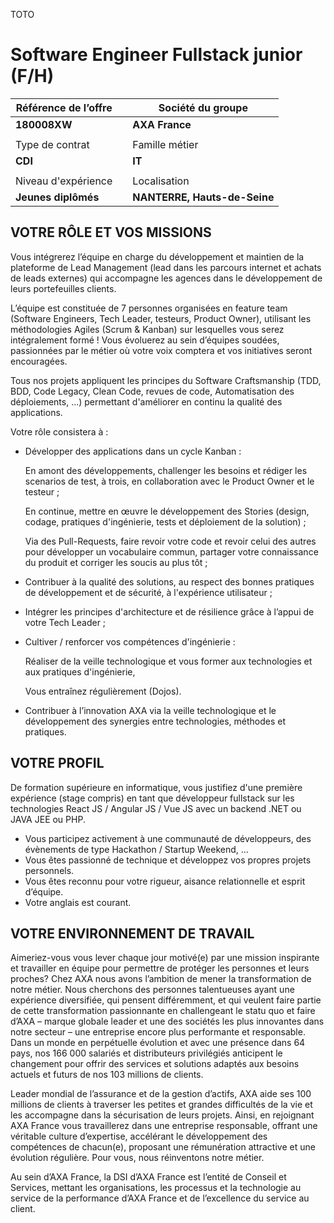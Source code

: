 TOTO

# Software Engineer Fullstack junior (F/H)

| Référence de l’offre |   | Société du groupe        |
|----------------------|---|--------------------------|
| **180008XW**             |   | **AXA France**               |
|                      |   |                          |
| Type de contrat      |   | Famille métier           |
| **CDI**                  |   |**IT**                      |
|                      |   |                          |
| Niveau d'expérience  |   | Localisation             |
| **Jeunes diplômés**      |   | **NANTERRE, Hauts-de-Seine** |



## VOTRE RÔLE ET VOS MISSIONS

Vous intégrerez l’équipe en charge du développement et maintien de la plateforme de Lead Management (lead dans les parcours internet et achats de leads externes) qui accompagne les agences dans le développement de leurs portefeuilles clients.

L’équipe est constituée de 7 personnes organisées en feature team (Software Engineers, Tech Leader, testeurs, Product Owner), utilisant les méthodologies Agiles (Scrum & Kanban) sur lesquelles vous serez intégralement formé ! Vous évoluerez au sein d’équipes soudées, passionnées par le métier où votre voix comptera et vos initiatives seront encouragées.

Tous nos projets appliquent les principes du Software Craftsmanship (TDD, BDD, Code Legacy, Clean Code, revues de code, Automatisation des déploiements, ...) permettant d'améliorer en continu la qualité des applications.

Votre rôle consistera à :

- Développer des applications dans un cycle Kanban :

    En amont des développements, challenger les besoins et rédiger les scenarios de test, à trois, en collaboration avec le Product Owner et le testeur ;

    En continue, mettre en œuvre le développement des Stories (design, codage, pratiques d'ingénierie, tests et déploiement de la solution) ;

    Via des Pull-Requests, faire revoir votre code et revoir celui des autres pour développer un vocabulaire commun, partager votre connaissance du produit et corriger les soucis au plus tôt ;

- Contribuer à la qualité des solutions, au respect des bonnes pratiques de développement et de sécurité, à l'expérience utilisateur ;

- Intégrer les principes d'architecture et de résilience grâce à l’appui de votre Tech Leader ;

- Cultiver / renforcer vos compétences d'ingénierie :

    Réaliser de la veille technologique et vous former aux technologies et aux pratiques d'ingénierie,

    Vous entraînez régulièrement (Dojos).

- Contribuer à l’innovation AXA via la veille technologique et le développement des synergies entre technologies, méthodes et pratiques.

## VOTRE PROFIL

De formation supérieure en informatique, vous justifiez d'une première expérience (stage compris) en tant que développeur fullstack sur les technologies React JS / Angular JS / Vue JS avec un backend .NET ou JAVA JEE ou PHP.

- Vous participez activement à une communauté de développeurs, des évènements de type Hackathon / Startup Weekend, …
- Vous êtes passionné de technique et développez vos propres projets personnels.
- Vous êtes reconnu pour votre rigueur, aisance relationnelle et esprit d’équipe. 
- Votre anglais est courant.

## VOTRE ENVIRONNEMENT DE TRAVAIL

Aimeriez-vous vous lever chaque jour motivé(e) par une mission inspirante et travailler en équipe pour permettre de protéger les personnes et leurs proches? Chez AXA nous avons l’ambition de mener la transformation de notre métier. Nous cherchons des personnes talentueuses ayant une expérience diversifiée, qui pensent différemment, et qui veulent faire partie de cette transformation passionnante en challengeant le statu quo et faire d’AXA – marque globale leader et une des sociétés les plus innovantes dans notre secteur – une entreprise encore plus performante et responsable. Dans un monde en perpétuelle évolution et avec une présence dans 64 pays, nos 166 000 salariés et distributeurs privilégiés anticipent le changement pour offrir des services et solutions adaptés aux besoins actuels et futurs de nos 103 millions de clients.

Leader mondial de l’assurance et de la gestion d’actifs, AXA aide ses 100 millions de clients à traverser les petites et grandes difficultés de la vie et les accompagne dans la sécurisation de leurs projets. Ainsi, en rejoignant AXA France vous travaillerez dans une entreprise responsable, offrant une véritable culture d’expertise, accélérant le développement des compétences de chacun(e), proposant une rémunération attractive et une évolution régulière. Pour vous, nous réinventons notre métier.

Au sein d’AXA France, la DSI d’AXA France est l’entité de Conseil et Services, mettant les organisations, les processus et la technologie au service de la performance d’AXA France et de l’excellence du service au client.
